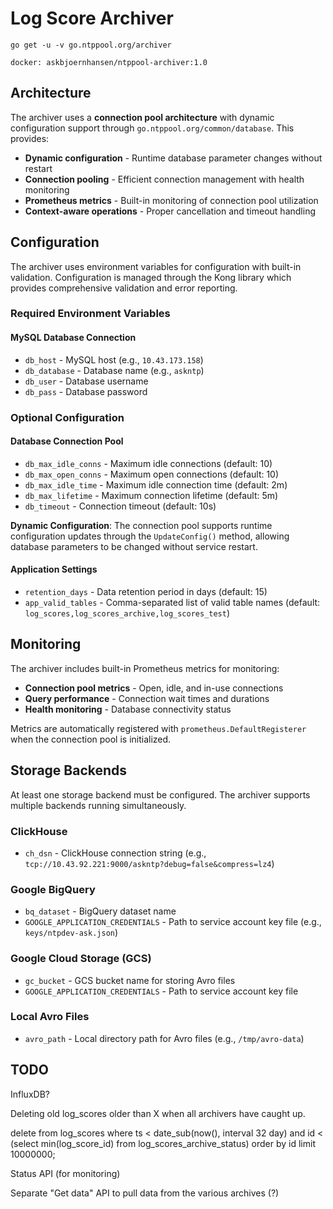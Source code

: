 # Log Score Archiver

    go get -u -v go.ntppool.org/archiver

    docker: askbjoernhansen/ntppool-archiver:1.0

## Architecture

The archiver uses a **connection pool architecture** with dynamic configuration support through `go.ntppool.org/common/database`. This provides:

- **Dynamic configuration** - Runtime database parameter changes without restart
- **Connection pooling** - Efficient connection management with health monitoring
- **Prometheus metrics** - Built-in monitoring of connection pool utilization
- **Context-aware operations** - Proper cancellation and timeout handling

## Configuration

The archiver uses environment variables for configuration with built-in validation. Configuration is managed through the Kong library which provides comprehensive validation and error reporting.

### Required Environment Variables

#### MySQL Database Connection
- `db_host` - MySQL host (e.g., `10.43.173.158`)
- `db_database` - Database name (e.g., `askntp`)
- `db_user` - Database username
- `db_pass` - Database password

### Optional Configuration

#### Database Connection Pool
- `db_max_idle_conns` - Maximum idle connections (default: 10)
- `db_max_open_conns` - Maximum open connections (default: 10)
- `db_max_idle_time` - Maximum idle connection time (default: 2m)
- `db_max_lifetime` - Maximum connection lifetime (default: 5m)
- `db_timeout` - Connection timeout (default: 10s)

**Dynamic Configuration**: The connection pool supports runtime configuration updates through the `UpdateConfig()` method, allowing database parameters to be changed without service restart.

#### Application Settings
- `retention_days` - Data retention period in days (default: 15)
- `app_valid_tables` - Comma-separated list of valid table names (default: `log_scores,log_scores_archive,log_scores_test`)

## Monitoring

The archiver includes built-in Prometheus metrics for monitoring:

- **Connection pool metrics** - Open, idle, and in-use connections
- **Query performance** - Connection wait times and durations  
- **Health monitoring** - Database connectivity status

Metrics are automatically registered with `prometheus.DefaultRegisterer` when the connection pool is initialized.

## Storage Backends

At least one storage backend must be configured. The archiver supports multiple backends running simultaneously.

### ClickHouse
- `ch_dsn` - ClickHouse connection string (e.g., `tcp://10.43.92.221:9000/askntp?debug=false&compress=lz4`)

### Google BigQuery
- `bq_dataset` - BigQuery dataset name
- `GOOGLE_APPLICATION_CREDENTIALS` - Path to service account key file (e.g., `keys/ntpdev-ask.json`)

### Google Cloud Storage (GCS)
- `gc_bucket` - GCS bucket name for storing Avro files
- `GOOGLE_APPLICATION_CREDENTIALS` - Path to service account key file

### Local Avro Files
- `avro_path` - Local directory path for Avro files (e.g., `/tmp/avro-data`)

## TODO

InfluxDB?

Deleting old log_scores older than X when all archivers have caught up.

delete
  from log_scores
  where
    ts < date_sub(now(), interval 32 day)
    and id < (select min(log_score_id) from log_scores_archive_status)
  order by id
  limit 10000000;

Status API (for monitoring)

Separate "Get data" API to pull data from the various archives (?)
